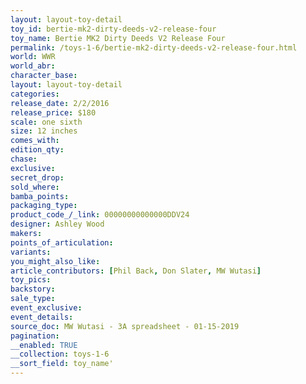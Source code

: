 ```yaml
---
layout: layout-toy-detail 
toy_id: bertie-mk2-dirty-deeds-v2-release-four
toy_name: Bertie MK2 Dirty Deeds V2 Release Four
permalink: /toys-1-6/bertie-mk2-dirty-deeds-v2-release-four.html
world: WWR
world_abr: 
character_base: 
layout: layout-toy-detail
categories: 
release_date: 2/2/2016
release_price: $180 
scale: one sixth
size: 12 inches
comes_with: 
edition_qty: 
chase: 
exclusive: 
secret_drop: 
sold_where: 
bamba_points: 
packaging_type: 
product_code_/_link: 00000000000000DDV24
designer: Ashley Wood
makers: 
points_of_articulation: 
variants: 
you_might_also_like: 
article_contributors: [Phil Back, Don Slater, MW Wutasi]
toy_pics: 
backstory: 
sale_type: 
event_exclusive: 
event_details: 
source_doc: MW Wutasi - 3A spreadsheet - 01-15-2019
pagination: 
__enabled: TRUE
__collection: toys-1-6
__sort_field: toy_name'
---
```


